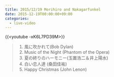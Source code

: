 ```yaml
---
title: 2015/12/19 Morihiro and Nakagarfunkel
date: 2015-12-19T00:00:00+09:00
categories:
  - live-video
---
```


{{<youtube -xK6L7PD39M>}}

> 1. 風に吹かれて(Bob Dylan)  
> 2. Music of the Night (Phantom of the Opera)
> 3. 夏の終りのハーモニー(玉置浩二＆井上陽水)  
> 4. 白い恋人達 (桑田佳祐)
> 5. Happy Christmas (John Lenon)

